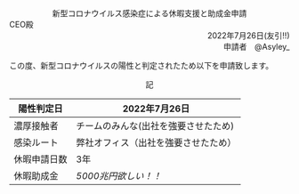 <div align="center">
新型コロナウイルス感染症による休暇支援と助成金申請
</div>

<div align="left">
CEO殿
</div>

<div align="right">
2022年7月26日(友引!!)
</div>

<div align="right">
申請者　@Asyley_
</div>


この度、新型コロナウイルスの陽性と判定されたため以下を申請致します。


<div align="center">
記
</div>


| 陽性判定日 | 2022年7月26日 | 
----|---- 
| 濃厚接触者 | チームのみんな(出社を強要させたため) | 
| 感染ルート | 弊社オフィス（出社を強要させたため） | 
| 休暇申請日数 | 3年 |
| 休暇助成金 | *5000兆円欲しい！！* |
